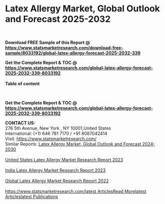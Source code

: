 <h1>Latex Allergy Market, Global Outlook and Forecast 2025-2032</h1><br/><p><strong>Download FREE Sample of this Report @ <a href="https://www.statsmarketresearch.com/download-free-sample/8033192/global-latex-allergy-forecast-2025-2032-339">https://www.statsmarketresearch.com/download-free-sample/8033192/global-latex-allergy-forecast-2025-2032-339</a></strong></p><div><b>Get the Complete Report & TOC @ <a href="https://www.statsmarketresearch.com/global-latex-allergy-forecast-2025-2032-339-8033192">https://www.statsmarketresearch.com/global-latex-allergy-forecast-2025-2032-339-8033192</a></b></div><br><b>Table of content</b><p><br><div><b>Get the Complete Report & TOC @ <a href="https://www.statsmarketresearch.com/global-latex-allergy-forecast-2025-2032-339-8033192">https://www.statsmarketresearch.com/global-latex-allergy-forecast-2025-2032-339-8033192</a></b></div></p> <b>CONTACT US:</b><br>276 5th Avenue, New York , NY 10001,United States<br>International: (+1) 646 781 7170 / +91 8087042414<br>Visit: <a href="https://www.statsmarketresearch.com/">https://www.statsmarketresearch.com/</a><br>Similar Reports: <a href="https://www.statsmarketresearch.com/global-latex-allergy-forecast-2025-2032-339-8033192">Latex Allergy Market, Global Outlook and Forecast 2024-2030</a><br/><br/><a href="https://www.statsmarketresearch.com/global-latex-allergy-forecast-2025-2032-339-8033192">United States Latex Allergy Market Research Report 2023</a><br/><br/><a href="https://www.statsmarketresearch.com/global-latex-allergy-forecast-2025-2032-339-8033192">India Latex Allergy Market Research Report 2023</a><br/><br/><a href="https://www.statsmarketresearch.com/global-latex-allergy-forecast-2025-2032-339-8033192">Global Latex Allergy Market Research Report 2022</a><br/><br/><a href="https://gyeongbokgung.com">https://www.statsmarketresearch.com/</a><a href="https://hallyeomaritime.com">latest Articles</a><a href="https://jingwansa.com">Read More</a><a href=https://nguoiviet.jp/">latest Articles</a><a href="https://www.intelmarketresearch.com/">latest Publications</a>